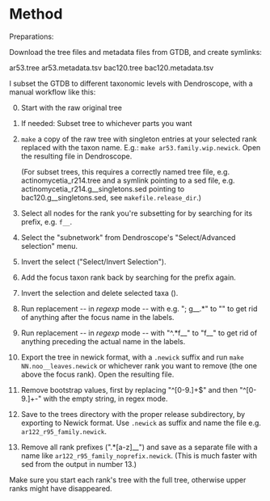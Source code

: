 # Method

Preparations:

Download the tree files and metadata files from GTDB, and create symlinks:

ar53.tree
ar53.metadata.tsv
bac120.tree
bac120.metadata.tsv

I subset the GTDB to different taxonomic levels with Dendroscope, with a manual
workflow like this:

0. Start with the raw original tree

1. If needed: Subset tree to whichever parts you want

2. `make` a copy of the raw tree with singleton entries at your selected rank
   replaced with the taxon name. E.g.: `make ar53.family.wip.newick`. Open the
   resulting file in Dendroscope.

   (For subset trees, this requires a correctly named tree file, e.g.
   actinomycetia_r214.tree and a symlink pointing to a sed file, e.g.
   actinomycetia_r214.g__singletons.sed pointing to bac120.g__singletons.sed,
   see `makefile.release_dir`.)

3. Select all nodes for the rank you're subsetting for by searching for its
   prefix, e.g. `f__`.

4. Select the "subnetwork" from Dendroscope's "Select/Advanced selection" menu.

5. Invert the select ("Select/Invert Selection").

6. Add the focus taxon rank back by searching for the prefix again.

7. Invert the selection and delete selected taxa (<ctrl><backspace>).

8. Run replacement -- in *regexp* mode -- with e.g. "; g__.*" to "" to get rid
   of anything after the focus name in the labels.

9. Run replacement -- in *regexp* mode -- with "^.*f__" to "f__" to get
    rid of anything preceding the actual name in the labels.

10. Export the tree in newick format, with a `.newick` suffix and run `make
    NN.noo__leaves.newick` or whichever rank you want to remove (the one above
    the focus rank). Open the resulting file.

11. Remove bootstrap values, first by replacing "^[0-9.]+$" and then
    "^[0-9.]+-" with the empty string, in regex mode.

12. Save to the trees directory with the proper release subdirectory, by
    exporting to Newick format. Use `.newick` as suffix and name the file e.g.
    `ar122_r95_family.newick`.

13. Remove all rank prefixes (".*[a-z]__") and save as a separate file with a
    name like `ar122_r95_family_noprefix.newick`. (This is much faster with sed
    from the output in number 13.)

Make sure you start each rank's tree with the full tree, otherwise upper ranks
might have disappeared.
